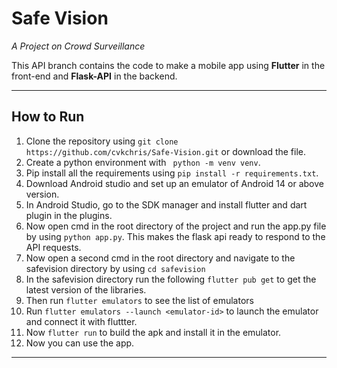 # Safe Vision
*A Project on Crowd Surveillance*

This API branch contains the code to make a mobile app using **Flutter** in the front-end and **Flask-API** in the backend.

---
## How to Run

1. Clone the repository using ```git clone https://github.com/cvkchris/Safe-Vision.git``` or download the file.
2. Create a python environment with ``` python -m venv venv```.
3. Pip install all the requirements using ```pip install -r requirements.txt```.
4. Download Android studio and set up an emulator of Android 14 or above version.
5. In Android Studio, go to the SDK manager and install flutter and dart plugin in the plugins.
6. Now open cmd in the root directory of the project and run the app.py file by using ```python app.py```. This makes the flask api ready to respond to the API requests.
7. Now open a second cmd  in the root directory and navigate to the safevision directory by using ```cd safevision```
8. In the safevision directory run the following  ```flutter pub get``` to get the latest version of the libraries.
9. Then run ```flutter emulators``` to see the list of emulators
10. Run ```flutter emulators --launch <emulator-id>``` to launch the emulator and connect it with fluttter.
11. Now ```flutter run``` to build the apk and install it in the emulator.
12. Now you can use the app.

---

